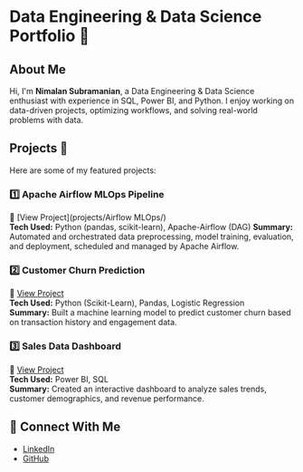 # Data Engineering & Data Science Portfolio 🚀

## About Me
Hi, I'm **Nimalan Subramanian**, a Data Engineering & Data Science enthusiast with experience in SQL, Power BI, and Python. I enjoy working on data-driven projects, optimizing workflows, and solving real-world problems with data.

## Projects 📂
Here are some of my featured projects:

### **1️⃣ Apache Airflow MLOps Pipeline**
🔗 [View Project](projects/Airflow MLOps/)  
**Tech Used:** Python (pandas, scikit-learn), Apache-Airflow (DAG)
**Summary:** Automated and orchestrated data preprocessing, model training, evaluation, and deployment, scheduled and managed by Apache Airflow.

### **2️⃣ Customer Churn Prediction**
🔗 [View Project](projects/customer-churn/)  
**Tech Used:** Python (Scikit-Learn), Pandas, Logistic Regression  
**Summary:** Built a machine learning model to predict customer churn based on transaction history and engagement data.

### **3️⃣ Sales Data Dashboard**
🔗 [View Project](projects/sales-dashboard/)  
**Tech Used:** Power BI, SQL  
**Summary:** Created an interactive dashboard to analyze sales trends, customer demographics, and revenue performance.

## 🔗 Connect With Me
- [LinkedIn](https://www.linkedin.com/in/nimalan-subramanian)  
- [GitHub](https://github.com/nimjsubs)  

